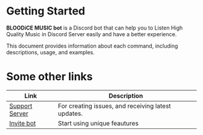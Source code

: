 # Getting Started

**BLOODiCE MUSIC bot** is a Discord bot that can help you to Listen High Quality Music in Discord Server easily and have a better experience.

This document provides information about each command, including descriptions, usage, and examples.

# Some other links

| Link                                                                             | Description                                        |
| -------------------------------------------------------------------------------- | -------------------------------------------------- |
| [Support Server](https://discord.gg/QyGChmArBD)                          | For creating issues, and receiving latest updates. |
| [Invite bot](https://discord.com/oauth2/authorize?client_id=888287369084686406) | Start using unique feautures                       |
